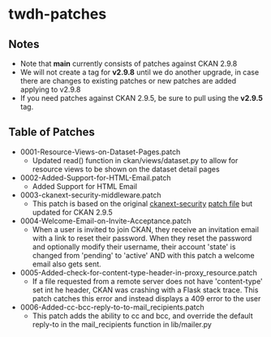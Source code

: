 # twdh-patches

## Notes

* Note that __main__ currently consists of patches against CKAN 2.9.8
* We will not create a tag for __v2.9.8__ until we do another upgrade, in case there are changes to existing patches or new patches are added applying to v2.9.8
* If you need patches against CKAN 2.9.5, be sure to pull using the __v2.9.5__ tag.

## Table of Patches

* 0001-Resource-Views-on-Dataset-Pages.patch  
  * Updated read() function in ckan/views/dataset.py to allow for resource views to be shown on the dataset detail pages
* 0002-Added-Support-for-HTML-Email.patch
  * Added Support for HTML Email
* 0003-ckanext-security-middleware.patch
  * This patch is based on the original [ckanext-security](https://github.com/data-govt-nz/ckanext-security) [patch file](https://github.com/data-govt-nz/ckanext-security/blob/master/ckanext-security.patch) but updated for CKAN 2.9.5
* 0004-Welcome-Email-on-Invite-Acceptance.patch
  * When a user is invited to join CKAN, they receive an invitation email with a link to reset their password. When they reset the password and optionally modify their username, their account 'state' is changed from 'pending' to 'active' AND with this patch a welcome email also gets sent.
* 0005-Added-check-for-content-type-header-in-proxy_resource.patch
  * If a file requested from a remote server does not have 'content-type' set int he header, CKAN was crashing with a Flask stack trace. This patch catches this error and instead displays a 409 error to the user
* 0006-Added-cc-bcc-reply-to-to-mail_recipients.patch  
  * This patch adds the ability to cc and bcc, and override the default reply-to in the mail_recipients function in lib/mailer.py
